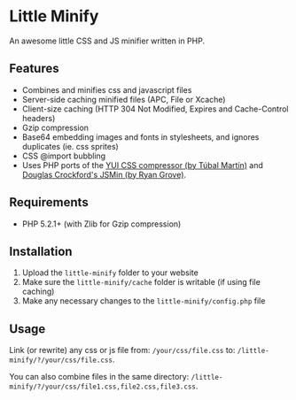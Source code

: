 # Little Minify #

An awesome little CSS and JS minifier written in PHP.

## Features ##

- Combines and minifies css and javascript files
- Server-side caching minified files (APC, File or Xcache)
- Client-size caching (HTTP 304 Not Modified, Expires and Cache-Control headers)
- Gzip compression
- Base64 embedding images and fonts in stylesheets, and ignores duplicates (ie. css sprites)
- CSS @import bubbling
- Uses PHP ports of the [YUI CSS compressor (by Túbal Martín)](https://github.com/tubalmartin/YUI-CSS-compressor-PHP-port) and [Douglas Crockford's JSMin (by Ryan Grove)](https://github.com/rgrove/jsmin-php).

## Requirements ##

- PHP 5.2.1+ (with Zlib for Gzip compression)

## Installation ##

1. Upload the `little-minify` folder to your website
2. Make sure the `little-minify/cache` folder is writable (if using file caching)
3. Make any necessary changes to the `little-minify/config.php` file

## Usage ##

Link (or rewrite) any css or js file from: `/your/css/file.css` to: `/little-minify/?/your/css/file.css`.

You can also combine files in the same directory: `/little-minify/?/your/css/file1.css,file2.css,file3.css`.